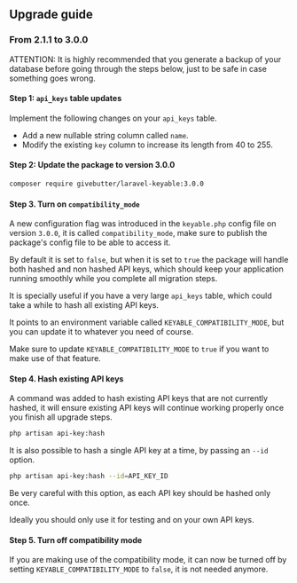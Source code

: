 ## Upgrade guide

### From 2.1.1 to 3.0.0

ATTENTION: It is highly recommended that you generate a backup of your database before going through the steps below, just to be safe in case something goes wrong.

#### Step 1: `api_keys` table updates

Implement the following changes on your `api_keys` table.

- Add a new nullable string column called `name`.
- Modify the existing `key` column to increase its length from 40 to 255.

#### Step 2: Update the package to version 3.0.0

```bash
composer require givebutter/laravel-keyable:3.0.0
```

#### Step 3. Turn on `compatibility_mode`

A new configuration flag was introduced in the `keyable.php` config file on version `3.0.0`, it is called `compatibility_mode`, make sure to publish the package's config file to be able to access it.

By default it is set to `false`, but when it is set to `true` the package will handle both hashed and non hashed API keys, which should keep your application running smoothly while you complete all migration steps.

It is specially useful if you have a very large `api_keys` table, which could take a while to hash all existing API keys.

It points to an environment variable called `KEYABLE_COMPATIBILITY_MODE`, but you can update it to whatever you need of course.

Make sure to update `KEYABLE_COMPATIBILITY_MODE` to `true` if you want to make use of that feature.

#### Step 4. Hash existing API keys

A command was added to hash existing API keys that are not currently hashed, it will ensure existing API keys will continue working properly once you finish all upgrade steps.

```bash
php artisan api-key:hash
```

It is also possible to hash a single API key at a time, by passing an `--id` option.

```bash
php artisan api-key:hash --id=API_KEY_ID
```

Be very careful with this option, as each API key should be hashed only once.

Ideally you should only use it for testing and on your own API keys.

#### Step 5. Turn off compatibility mode

If you are making use of the compatibility mode, it can now be turned off by setting `KEYABLE_COMPATIBILITY_MODE` to `false`, it is not needed anymore.
